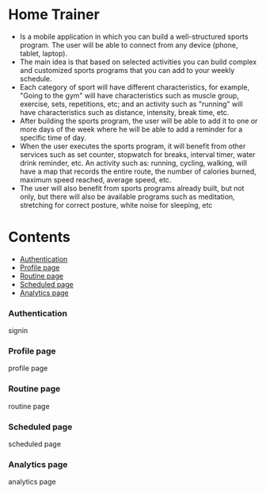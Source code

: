 # Home Trainer

  - Is a mobile application in which you can build a well-structured sports program. The user will be able to connect from any device (phone, tablet, laptop).
  - The main idea is that based on selected activities you can build complex and customized sports programs that you can add to your weekly schedule.
  - Each category of sport will have different characteristics, for example, "Going to the gym" will have characteristics such as muscle group, exercise, sets, repetitions, etc; and an activity such as "running" will have characteristics such as distance, intensity, break time, etc.
  - After building the sports program, the user will be able to add it to one or more days of the week where he will be able to add a reminder for a specific time of day.
  - When the user executes the sports program, it will benefit from other services such as set counter, stopwatch for breaks, interval timer, water drink reminder, etc. An activity such as: running, cycling, walking, will have a map that records the entire route, the number of calories burned, maximum speed reached, average speed, etc.
  - The user will also benefit from sports programs already built, but not only, but there will also be available programs such as meditation, stretching for correct posture, white noise for sleeping, etc

# Contents

- [Authentication](#authentication)
- [Profile page](#profile-page)
- [Routine page](#routine-page)
- [Scheduled page](#scheduled-page)
- [Analytics page](#analytics-page)

### Authentication
signin

### Profile page
profile page

### Routine page
routine page

### Scheduled page
scheduled page

### Analytics page
analytics page
